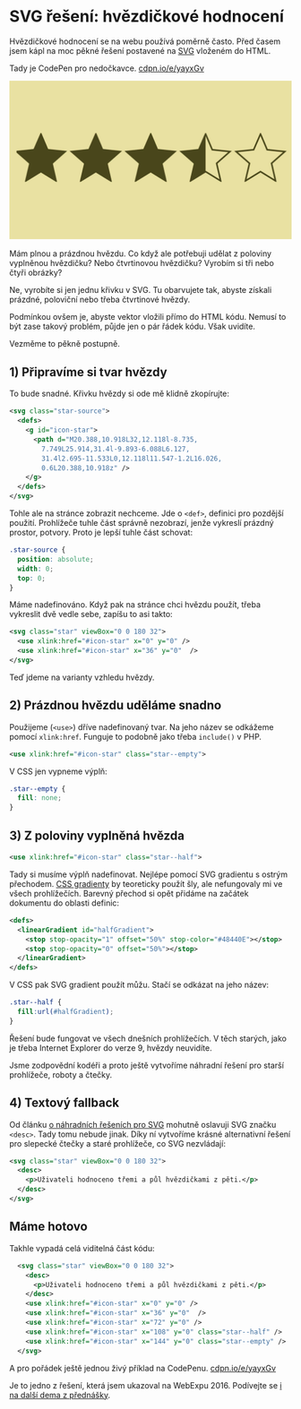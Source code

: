 # SVG řešení: hvězdičkové hodnocení

Hvězdičkové hodnocení se na webu používá poměrně často. Před časem jsem kápl na moc pěkné řešení postavené na [SVG](svg.md) vloženém do HTML. 

Tady je CodePen pro nedočkavce. [cdpn.io/e/yayxGv](http://codepen.io/machal/pen/yayxGv) 

![Hvězdičkové hodnocení](../dist/images/original/svg-hvezdy.jpg)

Mám plnou a prázdnou hvězdu. Co když ale potřebuji udělat z poloviny vyplněnou hvězdičku? Nebo čtvrtinovou hvězdičku? Vyrobím si tři nebo čtyři obrázky? 

Ne, vyrobíte si jen jednu křivku v SVG. Tu obarvujete tak, abyste získali prázdné, poloviční nebo třeba čtvrtinové hvězdy.

<!-- AdSnippet -->

Podmínkou ovšem je, abyste vektor vložili přímo do HTML kódu. Nemusí to být zase takový problém, půjde jen o pár řádek kódu. Však uvidíte.

Vezměme to pěkně postupně.


## 1) Připravíme si tvar hvězdy

To bude snadné. Křivku hvězdy si ode mě klidně zkopírujte:

```svg
<svg class="star-source">
  <defs>
    <g id="icon-star">
      <path d="M20.388,10.918L32,12.118l-8.735,
        7.749L25.914,31.4l-9.893-6.088L6.127,
        31.4l2.695-11.533L0,12.118l11.547-1.2L16.026,
        0.6L20.388,10.918z" />
    </g>
  </defs>
</svg>
```

Tohle ale na stránce zobrazit nechceme. Jde o `<def>`, definici pro pozdější použití. Prohlížeče tuhle část správně nezobrazí, jenže vykreslí prázdný prostor, potvory. Proto je lepší tuhle část schovat:

```css
.star-source {
  position: absolute;
  width: 0;
  top: 0;
}
```

Máme nadefinováno. Když pak na stránce chci hvězdu použít, třeba vykreslit dvě vedle sebe, zapíšu to asi takto:

```svg
<svg class="star" viewBox="0 0 180 32">
  <use xlink:href="#icon-star" x="0" y="0" />
  <use xlink:href="#icon-star" x="36" y="0"  /> 
</svg>  
```

Teď jdeme na varianty vzhledu hvězdy.


## 2) Prázdnou hvězdu uděláme snadno

Použijeme (`<use>`) dříve nadefinovaný tvar. Na jeho název se odkážeme pomocí `xlink:href`. Funguje to podobně jako třeba `include()` v PHP.

```svg
<use xlink:href="#icon-star" class="star--empty">
```

V CSS jen vypneme výplň:

```css
.star--empty {
  fill: none;
}
```

## 3) Z poloviny vyplněná hvězda

```svg
<use xlink:href="#icon-star" class="star--half">
```

Tady si musíme výplň nadefinovat. Nejlépe pomocí SVG gradientu s ostrým přechodem. [CSS gradienty](css3-gradients.md) by teoreticky použít šly, ale nefungovaly mi ve všech prohlížečích. Barevný přechod si opět přidáme na začátek dokumentu do oblasti definic:

```svg
<defs>
  <linearGradient id="halfGradient">
    <stop stop-opacity="1" offset="50%" stop-color="#48440E"></stop>
    <stop stop-opacity="0" offset="50%"></stop>
  </linearGradient>
</defs>
```  

V CSS pak SVG gradient použít můžu. Stačí se odkázat na jeho název:

```css
.star--half {
  fill:url(#halfGradient);
}
```

Řešení bude fungovat ve všech dnešních prohlížečích. V těch starých, jako je třeba Internet Explorer do verze 9, hvězdy neuvidíte. 

<!-- AdSnippet -->

Jsme zodpovědní kodéři a proto ještě vytvoříme náhradní řešení pro starší prohlížeče, roboty a čtečky.

## 4) Textový fallback

Od článku [o náhradních řešeních pro SVG](svg-fallbacky.md) mohutně oslavuji SVG značku `<desc>`. Tady tomu nebude jinak. Díky ní vytvoříme krásné alternativní řešení pro slepecké čtečky a staré prohlížeče, co SVG nezvládají:


```svg
<svg class="star" viewBox="0 0 180 32">
  <desc>
    <p>Uživateli hodnoceno třemi a půl hvězdičkami z pěti.</p>
  </desc>
</svg>  
```

## Máme hotovo

Takhle vypadá celá viditelná část kódu:

```svg
  <svg class="star" viewBox="0 0 180 32">
    <desc>
      <p>Uživateli hodnoceno třemi a půl hvězdičkami z pěti.</p>
    </desc>
    <use xlink:href="#icon-star" x="0" y="0" />
    <use xlink:href="#icon-star" x="36" y="0"  />      
    <use xlink:href="#icon-star" x="72" y="0" /> 
    <use xlink:href="#icon-star" x="108" y="0" class="star--half" />       
    <use xlink:href="#icon-star" x="144" y="0" class="star--empty" />  
  </svg>
```

A pro pořádek ještě jednou živý příklad na CodePenu. [cdpn.io/e/yayxGv](http://codepen.io/machal/pen/yayxGv) 

<!-- AdSnippet -->

Je to jedno z řešení, která jsem ukazoval na WebExpu 2016. Podívejte se [i na další dema z přednášky](http://www.vzhurudolu.cz/prednaska/webexpo-2016-246).
